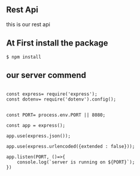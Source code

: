 ## Rest Api 

this is our rest api 

## At First install the package

```console
$ npm install
```

## our server commend 

```setup

const express= require('express');
const dotenv= require('dotenv').config();


const PORT= process.env.PORT || 8080;

const app = express();

app.use(express.json());

app.use(express.urlencoded({extended : false}));

app.listen(PORT, ()=>{
    console.log(`server is running on ${PORT}`);
})

```